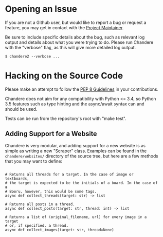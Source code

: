 # Opening an Issue

If you are not a Github user, but would like to report a bug or request a
feature, you may get in contact with the [Project Maintainer][1].

Be sure to include specific details about the bug, such as relevant log output
and details about what you were trying to do. Please run Chandere with the
"verbose" flag, as this will give more detailed log output.

```
$ chandere2 --verbose ...
```


# Hacking on the Source Code

Please make an attempt to follow the [PEP 8 Guidelines][2] in your
contributions.

Chandere does not aim for any compatibility with Python <= 3.4, so Python 3.5
features such as type hinting and the async/await syntax can and should be used.

Tests can be run from the repository's root with "make test".

## Adding Support for a Website

Chandere is very modular, and adding support for a new website is as simple as
writing a new "Scraper" class. Examples can be found in the `chandere/websites/`
directory of the source tree, but here are a few methods that you may want to
define:

```

# Returns all threads for a target. In the case of image or textboards,
# the target is expected to be the initials of a board. In the case of a
# Booru, however, this would be some tags.
async def collect_threads(target: str) -> list

# Returns all posts in a thread.
async def collect_posts(target: str, thread: int) -> list

# Returns a list of (original_filename, url) for every image in a target
# or, if specified, a thread.
async def collect_images(target: str, thread=None)
```

[1]: http://jakob.space/
[2]: https://www.python.org/dev/peps/pep-0008/
